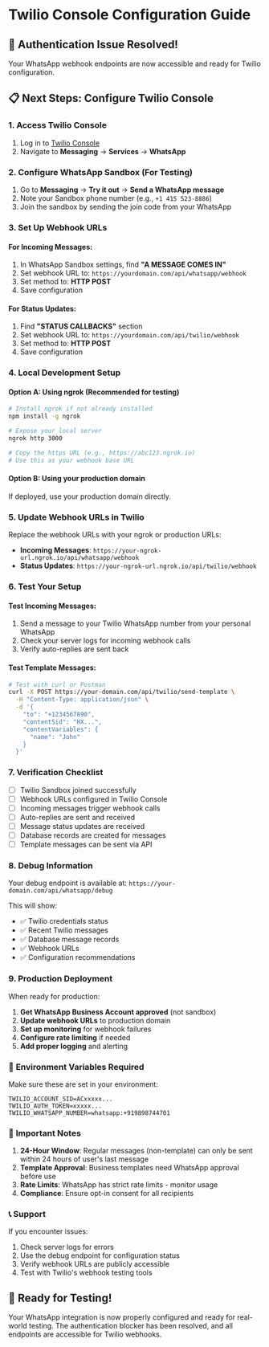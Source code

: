 # Twilio Console Configuration Guide

## 🎉 Authentication Issue Resolved!

Your WhatsApp webhook endpoints are now accessible and ready for Twilio configuration.

## 📋 Next Steps: Configure Twilio Console

### 1. **Access Twilio Console**
1. Log in to [Twilio Console](https://console.twilio.com/)
2. Navigate to **Messaging** → **Services** → **WhatsApp**

### 2. **Configure WhatsApp Sandbox (For Testing)**
1. Go to **Messaging** → **Try it out** → **Send a WhatsApp message**
2. Note your Sandbox phone number (e.g., `+1 415 523-8886`)
3. Join the sandbox by sending the join code from your WhatsApp

### 3. **Set Up Webhook URLs**

#### For Incoming Messages:
1. In WhatsApp Sandbox settings, find **"A MESSAGE COMES IN"**
2. Set webhook URL to: `https://yourdomain.com/api/whatsapp/webhook`
3. Set method to: **HTTP POST**
4. Save configuration

#### For Status Updates:
1. Find **"STATUS CALLBACKS"** section
2. Set webhook URL to: `https://yourdomain.com/api/twilio/webhook`
3. Set method to: **HTTP POST**
4. Save configuration

### 4. **Local Development Setup**

#### Option A: Using ngrok (Recommended for testing)
```bash
# Install ngrok if not already installed
npm install -g ngrok

# Expose your local server
ngrok http 3000

# Copy the https URL (e.g., https://abc123.ngrok.io)
# Use this as your webhook base URL
```

#### Option B: Using your production domain
If deployed, use your production domain directly.

### 5. **Update Webhook URLs in Twilio**

Replace the webhook URLs with your ngrok or production URLs:
- **Incoming Messages**: `https://your-ngrok-url.ngrok.io/api/whatsapp/webhook`
- **Status Updates**: `https://your-ngrok-url.ngrok.io/api/twilio/webhook`

### 6. **Test Your Setup**

#### Test Incoming Messages:
1. Send a message to your Twilio WhatsApp number from your personal WhatsApp
2. Check your server logs for incoming webhook calls
3. Verify auto-replies are sent back

#### Test Template Messages:
```bash
# Test with curl or Postman
curl -X POST https://your-domain.com/api/twilio/send-template \
  -H "Content-Type: application/json" \
  -d '{
    "to": "+1234567890",
    "contentSid": "HX...",
    "contentVariables": {
      "name": "John"
    }
  }'
```

### 7. **Verification Checklist**

- [ ] Twilio Sandbox joined successfully
- [ ] Webhook URLs configured in Twilio Console
- [ ] Incoming messages trigger webhook calls
- [ ] Auto-replies are sent and received
- [ ] Message status updates are received
- [ ] Database records are created for messages
- [ ] Template messages can be sent via API

### 8. **Debug Information**

Your debug endpoint is available at:
`https://your-domain.com/api/whatsapp/debug`

This will show:
- ✅ Twilio credentials status
- ✅ Recent Twilio messages
- ✅ Database message records
- ✅ Webhook URLs
- ✅ Configuration recommendations

### 9. **Production Deployment**

When ready for production:
1. **Get WhatsApp Business Account approved** (not sandbox)
2. **Update webhook URLs** to production domain
3. **Set up monitoring** for webhook failures
4. **Configure rate limiting** if needed
5. **Add proper logging** and alerting

### 🔧 **Environment Variables Required**

Make sure these are set in your environment:
```env
TWILIO_ACCOUNT_SID=ACxxxxx...
TWILIO_AUTH_TOKEN=xxxxx...
TWILIO_WHATSAPP_NUMBER=whatsapp:+919898744701
```

### 🚨 **Important Notes**

1. **24-Hour Window**: Regular messages (non-template) can only be sent within 24 hours of user's last message
2. **Template Approval**: Business templates need WhatsApp approval before use
3. **Rate Limits**: WhatsApp has strict rate limits - monitor usage
4. **Compliance**: Ensure opt-in consent for all recipients

### 📞 **Support**

If you encounter issues:
1. Check server logs for errors
2. Use the debug endpoint for configuration status
3. Verify webhook URLs are publicly accessible
4. Test with Twilio's webhook testing tools

## 🎉 Ready for Testing!

Your WhatsApp integration is now properly configured and ready for real-world testing. The authentication blocker has been resolved, and all endpoints are accessible for Twilio webhooks.
